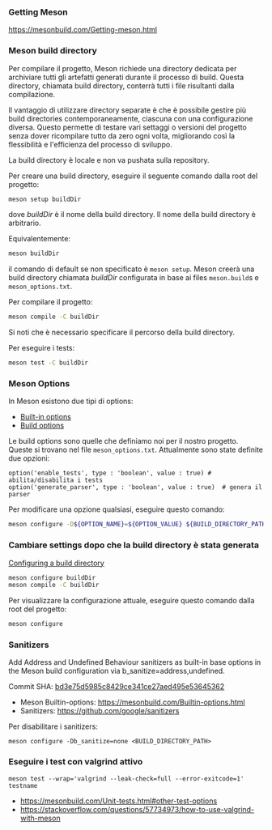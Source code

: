 ### Getting Meson
https://mesonbuild.com/Getting-meson.html
### Meson build directory
Per compilare il progetto, Meson richiede una directory dedicata per archiviare tutti gli artefatti generati durante
il processo di build. Questa directory, chiamata build directory, conterrà tutti i file risultanti dalla compilazione.

Il vantaggio di utilizzare directory separate è che è possibile gestire più build directories contemporaneamente,
ciascuna con una configurazione diversa. Questo permette di testare vari settaggi o versioni del progetto senza dover
ricompilare tutto da zero ogni volta, migliorando così la flessibilità e l'efficienza del processo di sviluppo.

La build directory è locale e non va pushata sulla repository.

Per creare una build directory, eseguire il seguente comando dalla root del progetto:
```sh
meson setup buildDir
```
dove _buildDir_ è il nome della build directory. Il nome della build directory è arbitrario.

Equivalentemente:
```sh
meson buildDir
```
il comando di default se non specificato è `meson setup`.
Meson creerà una build directory chiamata _buildDir_ configurata in base ai files `meson.build`s e `meson_options.txt`.

Per compilare il progetto:
```sh
meson compile -C buildDir
```
Si noti che è necessario specificare il percorso della build directory.

Per eseguire i tests:
```sh
meson test -C buildDir
```

### Meson Options
In Meson esistono due tipi di options:
- [Built-in options](https://mesonbuild.com/Builtin-options.html)
- [Build options](https://mesonbuild.com/Build-options.html)

Le build options sono quelle che definiamo noi per il nostro progetto. Queste si trovano nel file `meson_options.txt`.
Attualmente sono state definite due opzioni:
```meson
option('enable_tests', type : 'boolean', value : true) # abilita/disabilita i tests 
option('generate_parser', type : 'boolean', value : true)  # genera il parser
```

Per modificare una opzione qualsiasi, eseguire questo comando:
```sh
meson configure -D${OPTION_NAME}=${OPTION_VALUE} ${BUILD_DIRECTORY_PATH} 
```

### Cambiare settings dopo che la build directory è stata generata
[Configuring a build directory](https://mesonbuild.com/Configuring-a-build-directory.html)
```sh
meson configure buildDir
meson compile -C buildDir
```
Per visualizzare la configurazione attuale, eseguire questo comando dalla root del progetto:
```sh
meson configure
```

### Sanitizers
Add Address and Undefined Behaviour sanitizers as built-in base options in the Meson build configuration via b_sanitize=address,undefined.

Commit SHA: [bd3e75d5985c8429ce341ce27aed495e53645362](https://github.com/vtramo/rtl-mc/commit/bd3e75d5985c8429ce341ce27aed495e53645362)

- Meson Builtin-options: https://mesonbuild.com/Builtin-options.html
- Sanitizers: https://github.com/google/sanitizers

Per disabilitare i sanitizers:
```shell
meson configure -Db_sanitize=none <BUILD_DIRECTORY_PATH>
```

### Eseguire i test con valgrind attivo
```shell
meson test --wrap='valgrind --leak-check=full --error-exitcode=1' testname
```
- https://mesonbuild.com/Unit-tests.html#other-test-options
- https://stackoverflow.com/questions/57734973/how-to-use-valgrind-with-meson